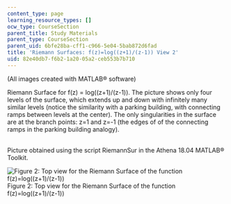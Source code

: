 ```yaml
---
content_type: page
learning_resource_types: []
ocw_type: CourseSection
parent_title: Study Materials
parent_type: CourseSection
parent_uid: 6bfe28ba-cff1-c966-5e04-5bab872d6fad
title: 'Riemann Surfaces: f(z)=log((z+1)/(z-1)) View 2'
uid: 82e40db7-f6b2-1a20-05a2-ceb553b7b710
---
```


(All images created with MATLAB® software)

Riemann Surface for f(z) = log((z+1)/(z-1)). The picture shows only four levels of the surface, which extends up and down with infinitely many similar levels (notice the similarity with a parking building, with connecting ramps between levels at the center). The only singularities in the surface are at the branch points: z=1 and z=-1 (the edges of of the connecting ramps in the parking building analogy).  
 

Picture obtained using the script RiemannSur in the Athena 18.04 MATLAB® Toolkit.

![Figure 2: Top view for the Riemann Surface of the function f(z)=log((z+1)/(z-1)) ](/courses/mathematics/18-04-complex-variables-with-applications-fall-1999/study-materials/riem_log_Zp1dZm1_tvH.GIF)  
Figure 2: Top view for the Riemann Surface of the function f(z)=log((z+1)/(z-1))